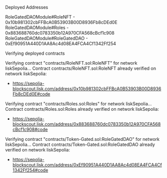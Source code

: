 Deployed Addresses

RoleGatedDAOModule#RoleNFT - 0x10b981302cbFFBcA0B53903B00D8936Fb8cDEd0E
RoleGatedDAOModule#Roles - 0x883688760dc0783350b12A970CFA568cBcf1c908
RoleGatedDAOModule#RoleGatedDAO - 0xEf90951A440D1AA8Ac4d08EA4FCA4Cf1342Ff254

Verifying deployed contracts

Verifying contract "contracts/RoleNFT.sol:RoleNFT" for network liskSepolia...
Contract contracts/RoleNFT.sol:RoleNFT already verified on network liskSepolia:
  - https://sepolia-blockscout.lisk.com/address/0x10b981302cbFFBcA0B53903B00D8936Fb8cDEd0E#code

Verifying contract "contracts/Roles.sol:Roles" for network liskSepolia...
Contract contracts/Roles.sol:Roles already verified on network liskSepolia:
  - https://sepolia-blockscout.lisk.com/address/0x883688760dc0783350b12A970CFA568cBcf1c908#code

Verifying contract "contracts/Token-Gated.sol:RoleGatedDAO" for network liskSepolia...
Contract contracts/Token-Gated.sol:RoleGatedDAO already verified on network liskSepolia:
  - https://sepolia-blockscout.lisk.com/address/0xEf90951A440D1AA8Ac4d08EA4FCA4Cf1342Ff254#code
